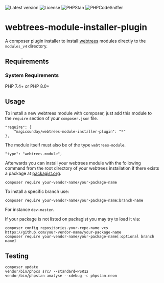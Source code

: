 ![Latest version](https://img.shields.io/github/v/release/magicsunday/webtrees-module-installer-plugin?sort=semver)
![License](https://img.shields.io/github/license/magicsunday/webtrees-module-installer-plugin)
![PHPStan](https://github.com/magicsunday/webtrees-module-installer-plugin/actions/workflows/phpstan.yml/badge.svg)
![PHPCodeSniffer](https://github.com/magicsunday/webtrees-module-installer-plugin/actions/workflows/phpcs.yml/badge.svg)


# webtrees-module-installer-plugin
A composer plugin installer to install [webtrees](https://www.webtrees.net) modules directly to the ``modules_v4`` directory.

## Requirements

### System Requirements

PHP 7.4+ or PHP 8.0+

## Usage
To install a new webtrees module with composer, just add this module to the ``require`` section
of your ``composer.json`` file.

```
"require": {
    "magicsunday/webtrees-module-installer-plugin": "*"
},
```

The module itself must also be of the type ``webtrees-module``.

``` 
"type": "webtrees-module",
``` 

Afterwards you can install your webtrees module with the following command from the root directory of
your webtrees installation if there exists a package at [packagist.org](https://packagist.org).

```shell
composer require your-vendor-name/your-package-name
```

To install a specific branch use:

```shell
composer require your-vendor-name/your-package-name:branch-name
``` 

For instance ``dev-master``.

If your package is not listed on packagist you may try to load it via:

```shell
composer config repositories.your-repo-name vcs https://github.com/your-vendor-name/your-package-name
composer require your-vendor-name/your-package-name[:optional branch name]
```

## Testing
```shell
composer update
vendor/bin/phpcs src/ --standard=PSR12
vendor/bin/phpstan analyse --xdebug -c phpstan.neon
```
